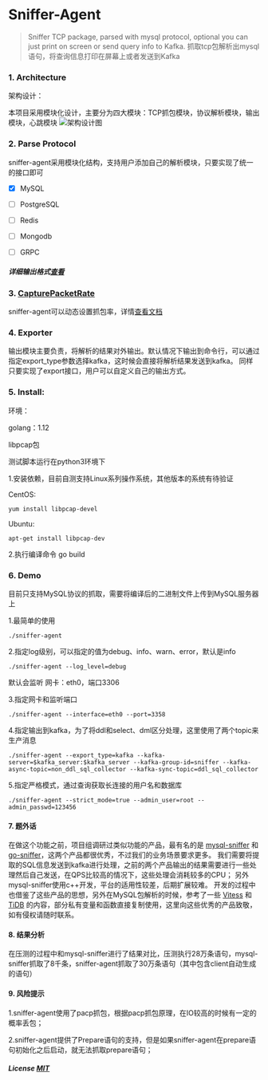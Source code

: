# Sniffer-Agent

> Sniffer TCP package, parsed with mysql protocol, optional you can just print on screen or send query info to Kafka.
> 抓取tcp包解析出mysql语句，将查询信息打印在屏幕上或者发送到Kafka

### 1. Architecture

架构设计：

本项目采用模块化设计，主要分为四大模块：TCP抓包模块，协议解析模块，输出模块，心跳模块
![架构设计图](https://github.com/zr-hebo/sniffer-agent/blob/master/images/arch.png)

### 2. Parse Protocol

sniffer-agent采用模块化结构，支持用户添加自己的解析模块，只要实现了统一的接口即可
- [x] MySQL
- [ ] PostgreSQL
- [ ] Redis
- [ ] Mongodb
- [ ] GRPC


##### 详细输出格式[查看](https://github.com/zr-hebo/sniffer-agent/blob/master/docs/output.md)

### 3. [CapturePacketRate](https://github.com/zr-hebo/sniffer-agent/blob/master/docs/capture_rate.md)
sniffer-agent可以动态设置抓包率，详情[查看文档](https://github.com/zr-hebo/sniffer-agent/blob/master/docs/capture_rate.md)

### 4. Exporter

输出模块主要负责，将解析的结果对外输出。默认情况下输出到命令行，可以通过指定export_type参数选择kafka，这时候会直接将解析结果发送到kafka。
同样只要实现了export接口，用户可以自定义自己的输出方式。

### 5. Install:

环境：

golang：1.12

libpcap包

测试脚本运行在python3环境下


1.安装依赖，目前自测支持Linux系列操作系统，其他版本的系统有待验证

CentOS:
```
yum install libpcap-devel
```

Ubuntu:
```
apt-get install libpcap-dev
```
2.执行编译命令 go build

### 6. Demo

目前只支持MySQL协议的抓取，需要将编译后的二进制文件上传到MySQL服务器上

1.最简单的使用

`./sniffer-agent`

2.指定log级别，可以指定的值为debug、info、warn、error，默认是info

`./sniffer-agent --log_level=debug`

默认会监听 网卡：eth0，端口3306

3.指定网卡和监听端口

`./sniffer-agent --interface=eth0 --port=3358`

4.指定输出到kafka，为了将ddl和select、dml区分处理，这里使用了两个topic来生产消息

`./sniffer-agent --export_type=kafka --kafka-server=$kafka_server:$kafka_server --kafka-group-id=sniffer --kafka-async-topic=non_ddl_sql_collector --kafka-sync-topic=ddl_sql_collector`

5.指定严格模式，通过查询获取长连接的用户名和数据库

`./sniffer-agent --strict_mode=true --admin_user=root --admin_passwd=123456`

#### 7. 题外话
在做这个功能之前，项目组调研过类似功能的产品，最有名的是 [mysql-sniffer](https://github.com/Qihoo360/mysql-sniffer) 和 [go-sniffer](https://github.com/40t/go-sniffer)，这两个产品都很优秀，不过我们的业务场景要求更多。
我们需要将提取的SQL信息发送到kafka进行处理，之前的两个产品输出的结果需要进行一些处理然后自己发送，在QPS比较高的情况下，这些处理会消耗较多的CPU；
另外mysql-sniffer使用c++开发，平台的适用性较差，后期扩展较难。
开发的过程中也借鉴了这些产品的思想，另外在MySQL包解析的时候，参考了一些 [Vitess](https://github.com/vitessio/vitess) 和 [TiDB](https://github.com/pingcap/tidb) 的内容，部分私有变量和函数直接复制使用，这里向这些优秀的产品致敬，如有侵权请随时联系。

#### 8. 结果分析
在压测的过程中和mysql-sniffer进行了结果对比，压测执行28万条语句，mysql-sniffer抓取了8千条，sniffer-agent抓取了30万条语句（其中包含client自动生成的语句）

#### 9. 风险提示
1.sniffer-agent使用了pacp抓包，根据pacp抓包原理，在IO较高的时候有一定的概率丢包；

2.sniffer-agent提供了Prepare语句的支持，但是如果sniffer-agent在prepare语句初始化之后启动，就无法抓取prepare语句；

##### License [MIT](https://opensource.org/licenses/MIT)

